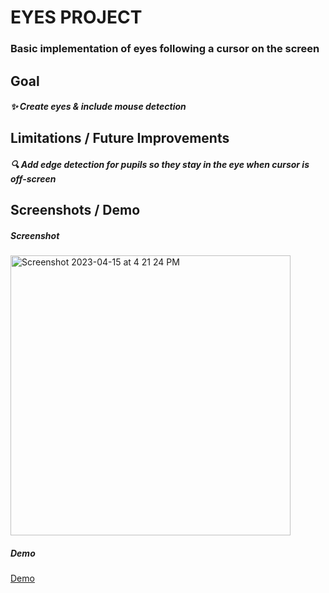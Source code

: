 # EYES PROJECT

### Basic implementation of eyes following a cursor on the screen

## Goal
##### ✨ Create eyes & include mouse detection

## Limitations / Future Improvements
##### 🔍 Add edge detection for pupils so they stay in the eye when cursor is off-screen

## Screenshots / Demo

##### Screenshot
<img width="448" alt="Screenshot 2023-04-15 at 4 21 24 PM" src="https://user-images.githubusercontent.com/63305557/232251644-f77803e8-1666-4592-b092-858131f372b7.png">


##### Demo
[Demo](https://user-images.githubusercontent.com/63305557/232251799-50e9c4cf-a22d-46d8-b252-3e966a2c0d03.mp4)














